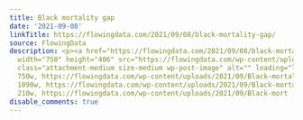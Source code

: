 ```yaml
---
title: Black mortality gap
date: '2021-09-08'
linkTitle: https://flowingdata.com/2021/09/08/black-mortality-gap/
source: FlowingData
description: <p><a href="https://flowingdata.com/2021/09/08/black-mortality-gap/"><img
  width="750" height="406" src="https://flowingdata.com/wp-content/uploads/2021/09/Black-mortality-gap-750x406.png"
  class="attachment-medium size-medium wp-post-image" alt="" loading="lazy" srcset="https://flowingdata.com/wp-content/uploads/2021/09/Black-mortality-gap-750x406.png
  750w, https://flowingdata.com/wp-content/uploads/2021/09/Black-mortality-gap-1090x590.png
  1090w, https://flowingdata.com/wp-content/uploads/2021/09/Black-mortality-gap-210x114.png
  210w, https://flowingdata.com/wp-content/uploads/2021/09/Black-mort ...
disable_comments: true
---
```

<p><a href="https://flowingdata.com/2021/09/08/black-mortality-gap/"><img width="750" height="406" src="https://flowingdata.com/wp-content/uploads/2021/09/Black-mortality-gap-750x406.png" class="attachment-medium size-medium wp-post-image" alt="" loading="lazy" srcset="https://flowingdata.com/wp-content/uploads/2021/09/Black-mortality-gap-750x406.png 750w, https://flowingdata.com/wp-content/uploads/2021/09/Black-mortality-gap-1090x590.png 1090w, https://flowingdata.com/wp-content/uploads/2021/09/Black-mortality-gap-210x114.png 210w, https://flowingdata.com/wp-content/uploads/2021/09/Black-mort ...